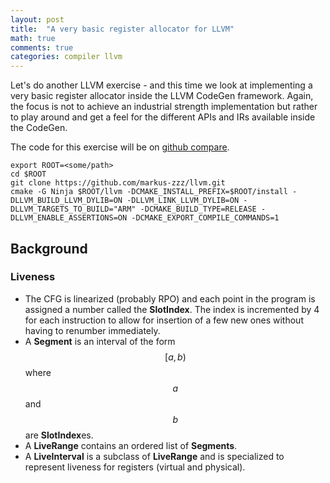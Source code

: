 ```yaml
---
layout: post
title:  "A very basic register allocator for LLVM"
math: true
comments: true
categories: compiler llvm
---
```


Let's do another LLVM exercise - and this time we look at implementing a very
basic register allocator inside the LLVM CodeGen framework. Again, the focus is
not to achieve an industrial strength implementation but rather to play around
and get a feel for the different APIs and IRs available inside the CodeGen.

The code for this exercise will be on [github
compare](https://github.com/markus-zzz/llvm/compare/release_60...markus-zzz:dev/dummy-ra).

```
export ROOT=<some/path>
cd $ROOT
git clone https://github.com/markus-zzz/llvm.git
cmake -G Ninja $ROOT/llvm -DCMAKE_INSTALL_PREFIX=$ROOT/install -DLLVM_BUILD_LLVM_DYLIB=ON -DLLVM_LINK_LLVM_DYLIB=ON -DLLVM_TARGETS_TO_BUILD="ARM" -DCMAKE_BUILD_TYPE=RELEASE -DLLVM_ENABLE_ASSERTIONS=ON -DCMAKE_EXPORT_COMPILE_COMMANDS=1
```

## Background

### Liveness

* The CFG is linearized (probably RPO) and each point in the program is
  assigned a number called the **SlotIndex**. The index is incremented by 4 for
  each instruction to allow for insertion of a few new ones without having to
  renumber immediately.
* A **Segment** is an interval of the form $$[a,b)$$ where $$a$$ and $$b$$ are
  **SlotIndex**es.
* A **LiveRange** contains an ordered list of **Segments**.
* A **LiveInterval** is a subclass of **LiveRange** and is specialized to
  represent liveness for registers (virtual and physical).


